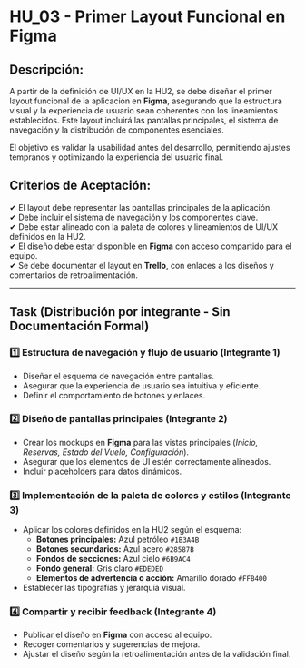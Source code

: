 # **HU_03 - Primer Layout Funcional en Figma**  

## **Descripción:**  
A partir de la definición de UI/UX en la HU2, se debe diseñar el primer layout funcional de la aplicación en **Figma**, asegurando que la estructura visual y la experiencia de usuario sean coherentes con los lineamientos establecidos. Este layout incluirá las pantallas principales, el sistema de navegación y la distribución de componentes esenciales.  

El objetivo es validar la usabilidad antes del desarrollo, permitiendo ajustes tempranos y optimizando la experiencia del usuario final.  

## **Criterios de Aceptación:**  
✔ El layout debe representar las pantallas principales de la aplicación.  
✔ Debe incluir el sistema de navegación y los componentes clave.  
✔ Debe estar alineado con la paleta de colores y lineamientos de UI/UX definidos en la HU2.  
✔ El diseño debe estar disponible en **Figma** con acceso compartido para el equipo.  
✔ Se debe documentar el layout en **Trello**, con enlaces a los diseños y comentarios de retroalimentación.  

---

## **Task (Distribución por integrante - Sin Documentación Formal)**  

### **1️⃣ Estructura de navegación y flujo de usuario (Integrante 1)**  
- Diseñar el esquema de navegación entre pantallas.  
- Asegurar que la experiencia de usuario sea intuitiva y eficiente.  
- Definir el comportamiento de botones y enlaces.  

### **2️⃣ Diseño de pantallas principales (Integrante 2)**  
- Crear los mockups en **Figma** para las vistas principales (*Inicio, Reservas, Estado del Vuelo, Configuración*).  
- Asegurar que los elementos de UI estén correctamente alineados.  
- Incluir placeholders para datos dinámicos.  

### **3️⃣ Implementación de la paleta de colores y estilos (Integrante 3)**  
- Aplicar los colores definidos en la HU2 según el esquema:  
  - **Botones principales:** Azul petróleo `#1B3A4B`  
  - **Botones secundarios:** Azul acero `#28587B`  
  - **Fondos de secciones:** Azul cielo `#6B9AC4`  
  - **Fondo general:** Gris claro `#EDEDED`  
  - **Elementos de advertencia o acción:** Amarillo dorado `#FFB400`  
- Establecer las tipografías y jerarquía visual.  

### **4️⃣ Compartir y recibir feedback (Integrante 4)**  
- Publicar el diseño en **Figma** con acceso al equipo.  
- Recoger comentarios y sugerencias de mejora.  
- Ajustar el diseño según la retroalimentación antes de la validación final.  
